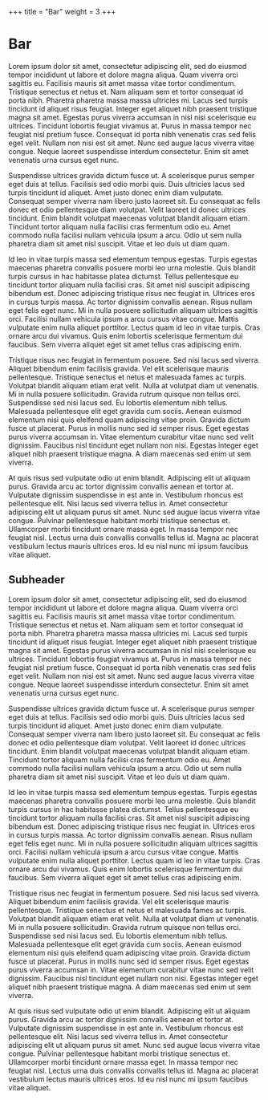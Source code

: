 +++
title = "Bar"
weight = 3
+++

# Bar

Lorem ipsum dolor sit amet, consectetur adipiscing elit, sed do eiusmod tempor incididunt ut labore et dolore magna aliqua. Quam viverra orci sagittis eu. Facilisis mauris sit amet massa vitae tortor condimentum. Tristique senectus et netus et. Nam aliquam sem et tortor consequat id porta nibh. Pharetra pharetra massa massa ultricies mi. Lacus sed turpis tincidunt id aliquet risus feugiat. Integer eget aliquet nibh praesent tristique magna sit amet. Egestas purus viverra accumsan in nisl nisi scelerisque eu ultrices. Tincidunt lobortis feugiat vivamus at. Purus in massa tempor nec feugiat nisl pretium fusce. Consequat id porta nibh venenatis cras sed felis eget velit. Nullam non nisi est sit amet. Nunc sed augue lacus viverra vitae congue. Neque laoreet suspendisse interdum consectetur. Enim sit amet venenatis urna cursus eget nunc.

Suspendisse ultrices gravida dictum fusce ut. A scelerisque purus semper eget duis at tellus. Facilisis sed odio morbi quis. Duis ultricies lacus sed turpis tincidunt id aliquet. Amet justo donec enim diam vulputate. Consequat semper viverra nam libero justo laoreet sit. Eu consequat ac felis donec et odio pellentesque diam volutpat. Velit laoreet id donec ultrices tincidunt. Enim blandit volutpat maecenas volutpat blandit aliquam etiam. Tincidunt tortor aliquam nulla facilisi cras fermentum odio eu. Amet commodo nulla facilisi nullam vehicula ipsum a arcu. Odio ut sem nulla pharetra diam sit amet nisl suscipit. Vitae et leo duis ut diam quam.

Id leo in vitae turpis massa sed elementum tempus egestas. Turpis egestas maecenas pharetra convallis posuere morbi leo urna molestie. Quis blandit turpis cursus in hac habitasse platea dictumst. Tellus pellentesque eu tincidunt tortor aliquam nulla facilisi cras. Sit amet nisl suscipit adipiscing bibendum est. Donec adipiscing tristique risus nec feugiat in. Ultrices eros in cursus turpis massa. Ac tortor dignissim convallis aenean. Risus nullam eget felis eget nunc. Mi in nulla posuere sollicitudin aliquam ultrices sagittis orci. Facilisi nullam vehicula ipsum a arcu cursus vitae congue. Mattis vulputate enim nulla aliquet porttitor. Lectus quam id leo in vitae turpis. Cras ornare arcu dui vivamus. Quis enim lobortis scelerisque fermentum dui faucibus. Sem viverra aliquet eget sit amet tellus cras adipiscing enim.

Tristique risus nec feugiat in fermentum posuere. Sed nisi lacus sed viverra. Aliquet bibendum enim facilisis gravida. Vel elit scelerisque mauris pellentesque. Tristique senectus et netus et malesuada fames ac turpis. Volutpat blandit aliquam etiam erat velit. Nulla at volutpat diam ut venenatis. Mi in nulla posuere sollicitudin. Gravida rutrum quisque non tellus orci. Suspendisse sed nisi lacus sed. Eu lobortis elementum nibh tellus. Malesuada pellentesque elit eget gravida cum sociis. Aenean euismod elementum nisi quis eleifend quam adipiscing vitae proin. Gravida dictum fusce ut placerat. Purus in mollis nunc sed id semper risus. Eget egestas purus viverra accumsan in. Vitae elementum curabitur vitae nunc sed velit dignissim. Faucibus nisl tincidunt eget nullam non nisi. Egestas integer eget aliquet nibh praesent tristique magna. A diam maecenas sed enim ut sem viverra.

At quis risus sed vulputate odio ut enim blandit. Adipiscing elit ut aliquam purus. Gravida arcu ac tortor dignissim convallis aenean et tortor at. Vulputate dignissim suspendisse in est ante in. Vestibulum rhoncus est pellentesque elit. Nisi lacus sed viverra tellus in. Amet consectetur adipiscing elit ut aliquam purus sit amet. Nunc sed augue lacus viverra vitae congue. Pulvinar pellentesque habitant morbi tristique senectus et. Ullamcorper morbi tincidunt ornare massa eget. In massa tempor nec feugiat nisl. Lectus urna duis convallis convallis tellus id. Magna ac placerat vestibulum lectus mauris ultrices eros. Id eu nisl nunc mi ipsum faucibus vitae aliquet.

## Subheader

Lorem ipsum dolor sit amet, consectetur adipiscing elit, sed do eiusmod tempor incididunt ut labore et dolore magna aliqua. Quam viverra orci sagittis eu. Facilisis mauris sit amet massa vitae tortor condimentum. Tristique senectus et netus et. Nam aliquam sem et tortor consequat id porta nibh. Pharetra pharetra massa massa ultricies mi. Lacus sed turpis tincidunt id aliquet risus feugiat. Integer eget aliquet nibh praesent tristique magna sit amet. Egestas purus viverra accumsan in nisl nisi scelerisque eu ultrices. Tincidunt lobortis feugiat vivamus at. Purus in massa tempor nec feugiat nisl pretium fusce. Consequat id porta nibh venenatis cras sed felis eget velit. Nullam non nisi est sit amet. Nunc sed augue lacus viverra vitae congue. Neque laoreet suspendisse interdum consectetur. Enim sit amet venenatis urna cursus eget nunc.

Suspendisse ultrices gravida dictum fusce ut. A scelerisque purus semper eget duis at tellus. Facilisis sed odio morbi quis. Duis ultricies lacus sed turpis tincidunt id aliquet. Amet justo donec enim diam vulputate. Consequat semper viverra nam libero justo laoreet sit. Eu consequat ac felis donec et odio pellentesque diam volutpat. Velit laoreet id donec ultrices tincidunt. Enim blandit volutpat maecenas volutpat blandit aliquam etiam. Tincidunt tortor aliquam nulla facilisi cras fermentum odio eu. Amet commodo nulla facilisi nullam vehicula ipsum a arcu. Odio ut sem nulla pharetra diam sit amet nisl suscipit. Vitae et leo duis ut diam quam.

Id leo in vitae turpis massa sed elementum tempus egestas. Turpis egestas maecenas pharetra convallis posuere morbi leo urna molestie. Quis blandit turpis cursus in hac habitasse platea dictumst. Tellus pellentesque eu tincidunt tortor aliquam nulla facilisi cras. Sit amet nisl suscipit adipiscing bibendum est. Donec adipiscing tristique risus nec feugiat in. Ultrices eros in cursus turpis massa. Ac tortor dignissim convallis aenean. Risus nullam eget felis eget nunc. Mi in nulla posuere sollicitudin aliquam ultrices sagittis orci. Facilisi nullam vehicula ipsum a arcu cursus vitae congue. Mattis vulputate enim nulla aliquet porttitor. Lectus quam id leo in vitae turpis. Cras ornare arcu dui vivamus. Quis enim lobortis scelerisque fermentum dui faucibus. Sem viverra aliquet eget sit amet tellus cras adipiscing enim.

Tristique risus nec feugiat in fermentum posuere. Sed nisi lacus sed viverra. Aliquet bibendum enim facilisis gravida. Vel elit scelerisque mauris pellentesque. Tristique senectus et netus et malesuada fames ac turpis. Volutpat blandit aliquam etiam erat velit. Nulla at volutpat diam ut venenatis. Mi in nulla posuere sollicitudin. Gravida rutrum quisque non tellus orci. Suspendisse sed nisi lacus sed. Eu lobortis elementum nibh tellus. Malesuada pellentesque elit eget gravida cum sociis. Aenean euismod elementum nisi quis eleifend quam adipiscing vitae proin. Gravida dictum fusce ut placerat. Purus in mollis nunc sed id semper risus. Eget egestas purus viverra accumsan in. Vitae elementum curabitur vitae nunc sed velit dignissim. Faucibus nisl tincidunt eget nullam non nisi. Egestas integer eget aliquet nibh praesent tristique magna. A diam maecenas sed enim ut sem viverra.

At quis risus sed vulputate odio ut enim blandit. Adipiscing elit ut aliquam purus. Gravida arcu ac tortor dignissim convallis aenean et tortor at. Vulputate dignissim suspendisse in est ante in. Vestibulum rhoncus est pellentesque elit. Nisi lacus sed viverra tellus in. Amet consectetur adipiscing elit ut aliquam purus sit amet. Nunc sed augue lacus viverra vitae congue. Pulvinar pellentesque habitant morbi tristique senectus et. Ullamcorper morbi tincidunt ornare massa eget. In massa tempor nec feugiat nisl. Lectus urna duis convallis convallis tellus id. Magna ac placerat vestibulum lectus mauris ultrices eros. Id eu nisl nunc mi ipsum faucibus vitae aliquet.